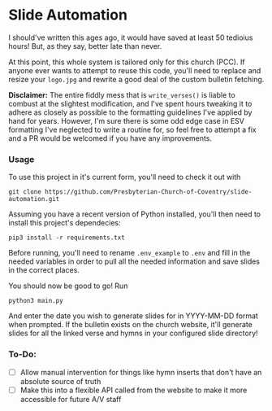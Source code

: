 # Slide Automation

I should've written this ages ago, it would have saved at least 50 tedioius hours! But, as they say, better late than never.

At this point, this whole system is tailored only for this church (PCC). If anyone ever wants to attempt to reuse this code, you'll need to replace and resize your `logo.jpg` and rewrite a good deal of the custom bulletin fetching.

**Disclaimer:** The entire fiddly mess that is `write_verses()` is liable to combust at the slightest modification, and I've spent hours tweaking it to adhere as closely as possible to the formatting guidelines I've applied by hand for years. However, I'm sure there is some odd edge case in ESV formatting I've neglected to write a routine for, so feel free to attempt a fix and a PR would be welcomed if you have any improvements.

### Usage

To use this project in it's current form, you'll need to check it out with

```
git clone https://github.com/Presbyterian-Church-of-Coventry/slide-automation.git
```

Assuming you have a recent version of Python installed, you'll then need to install this project's dependecies: 

```
pip3 install -r requirements.txt
```

Before running, you'll need to rename `.env_example` to `.env` and fill in the needed variables in order to pull all the needed information and save slides in the correct places.

You should now be good to go! Run

```
python3 main.py
```

And enter the date you wish to generate slides for in YYYY-MM-DD format when prompted.
If the bulletin exists on the church website, it'll generate slides for all the linked verse and hymns in your configured slide directory!

### To-Do:

- [ ] Allow manual intervention for things like hymn inserts that don't have an absolute source of truth
- [ ] Make this into a flexible API called from the website to make it more accessible for future A/V staff
